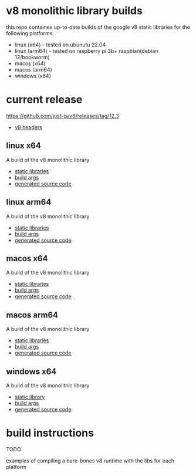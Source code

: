 # v8 monolithic library builds

this repo containes up-to-date builds of the google v8 static libraries for the following platforms

- linux (x64) - tested on ubunutu 22.04
- linux (arm64) - tested on raspberry pi 3b+ raspbian(debian 12/bookworm)
- macos (x64)
- macos (arm64)
- windows (x64)

# current release

https://github.com/just-js/v8/releases/tag/12.3

- [v8 headers](https://github.com/just-js/v8/releases/download/12.3/include.tar.gz)

## linux x64

A build of the v8 monolithic library

- [static libraries](https://github.com/just-js/v8/releases/download/12.3/libv8_monolith-linux-x64.a.tar.gz)
- [build args](args.linux.x64.gn)
- [generated source code](https://github.com/just-js/v8/releases/download/12.3/gen-linux-x64.tar.gz)

## linux arm64

A build of the v8 monolithic library

- [static libraries](https://github.com/just-js/v8/releases/download/12.3/libv8_monolith-linux-arm64.a.tar.gz)
- [build args](args.linux.arm64.gn)
- [generated source code](https://github.com/just-js/v8/releases/download/12.3/gen-linux-arm64.tar.gz)

## macos x64

A build of the v8 monolithic library

- [static libraries](https://github.com/just-js/v8/releases/download/12.3/libv8_monolith-mac-x64.a.tar.gz)
- [build args](args.mac.x64.gn)
- [generated source code](https://github.com/just-js/v8/releases/download/12.3/gen-mac-x64.tar.gz)

## macos arm64

A build of the v8 monolithic library

- [static libraries](https://github.com/just-js/v8/releases/download/12.3/libv8_monolith-mac-arm64.a.tar.gz)
- [build args](args.mac.arm64.gn)
- [generated source code](https://github.com/just-js/v8/releases/download/12.3/gen-mac-arm64.tar.gz)

## windows x64

A build of the v8 monolithic library

- [static library](https://github.com/just-js/v8/releases/download/12.3/libv8_monolith-win-x64.lib.tar.gz)
- [build args](args.win.x64.gn)
- [generated source code](https://github.com/just-js/v8/releases/download/12.3/gen-win-x64.tar.gz)


# build instructions

TODO

examples of compiling a bare-bones v8 runtime with the libs for each platform


